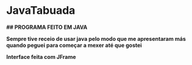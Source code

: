 # JavaTabuada

<b> ## PROGRAMA FEITO EM JAVA

<b> Sempre tive receio de usar java pelo modo que me apresentaram más quando peguei para começar a mexer até que gostei

<b> Interface feita com JFrame
